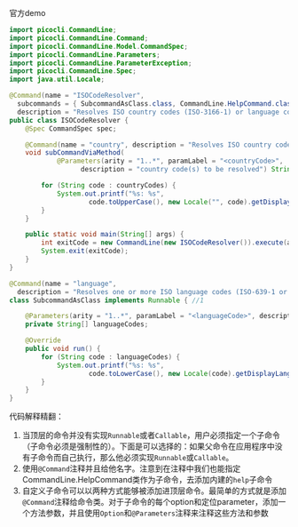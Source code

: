 官方demo
```java
import picocli.CommandLine;
import picocli.CommandLine.Command;
import picocli.CommandLine.Model.CommandSpec;
import picocli.CommandLine.Parameters;
import picocli.CommandLine.ParameterException;
import picocli.CommandLine.Spec;
import java.util.Locale;

@Command(name = "ISOCodeResolver",
  subcommands = { SubcommandAsClass.class, CommandLine.HelpCommand.class }, 
  description = "Resolves ISO country codes (ISO-3166-1) or language codes (ISO 639-1/-2)")
public class ISOCodeResolver { 
    @Spec CommandSpec spec;

    @Command(name = "country", description = "Resolves ISO country codes (ISO-3166-1)") 
    void subCommandViaMethod(
            @Parameters(arity = "1..*", paramLabel = "<countryCode>",
                  description = "country code(s) to be resolved") String[] countryCodes) {

        for (String code : countryCodes) {
            System.out.printf("%s: %s",
                    code.toUpperCase(), new Locale("", code).getDisplayCountry());
        }
    }

    public static void main(String[] args) {
        int exitCode = new CommandLine(new ISOCodeResolver()).execute(args); 
        System.exit(exitCode); 
    }
}

@Command(name = "language",
  description = "Resolves one or more ISO language codes (ISO-639-1 or 639-2)")//2
class SubcommandAsClass implements Runnable { //1

    @Parameters(arity = "1..*", paramLabel = "<languageCode>", description = "language code(s)")
    private String[] languageCodes;

    @Override
    public void run() {
        for (String code : languageCodes) {
            System.out.printf("%s: %s",
                    code.toLowerCase(), new Locale(code).getDisplayLanguage());
        }
    }
}
```
代码解释精翻：
1. 当顶层的命令并没有实现`Runnable`或者`Callable`，用户必须指定一个子命令（子命令必须是强制性的）。下面是可以选择的：如果父命令在应用程序中没有子命令而自己执行，那么他必须实现`Runnable`或`Callable`。
2. 使用`@Command`注释并且给他名字。注意到在注释中我们也能指定CommandLine.HelpCommand类作为子命令，去添加内建的`help`子命令
3. 自定义子命令可以以两种方式能够被添加进顶层命令。最简单的方式就是添加`@Command`注释给命令类。对于子命令的每个option和定位parameter，添加一个方法参数，并且使用`Option`和`@Parameters`注释来注释这些方法和参数